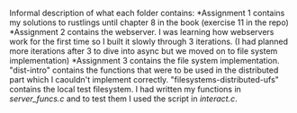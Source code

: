 Informal description of what each folder contains:
*Assignment 1 contains my solutions to rustlings until chapter 8 in the book (exercise 11 in the repo)
*Assignment 2 contains the webserver. I was learning how webservers work for the first time so I built it slowly through 3 iterations. (I had planned more iterations after 3 to dive into async but we moved on to file system implementation)
*Assignment 3 contains the file system implementation. "dist-intro" contains the functions that were to be used in the distributed part which I caouldn't implement correctly. "filesystems-distributed-ufs" contains the local test filesystem. I had written my functions in _server_funcs.c_ and to test them I used the script in _interact.c_. 
